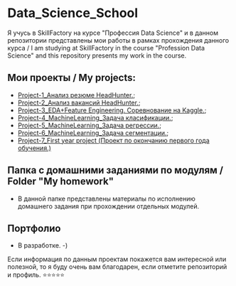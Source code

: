 # Data_Science_School

Я учусь в SkillFactory на курсе "Профессия Data Science" и в данном репозитории представлены мои работы в рамках прохождения данного курса / I am studying at SkillFactory in the course "Profession Data Science" and this repository presents my work in the course.

## Мои проекты / My projects:

* [Project-1_Анализ резюме HeadHunter.]();
* [Project-2_Анализ вакансий HeadHunter.]();
* [Project-3_EDA+Feature Engineering. Соревнование на Kaggle.]();
* [Project-4_MachineLearning_Задача класификации.]();
* [Project-5_MachineLearning_Задача регрессии.]();
* [Project-6_MachineLearning_Задача сегментации.]();
* [Project-7_First year project (Проект по окончанию первого года обучения.)](https://github.com/avv1369it/Data_Science_School/tree/main/7.%20Project-7_First%20year%20project%20(Проект%20по%20окончанию%20первого%20года%20обучения))

## Папка с домашними заданиями по модулям / Folder "My homework"

* В данной папке представлены материалы по исполнению домашнего задания при прохождении отдельных модулей.

## Портфолио

* В разработке. -)

Если информация по данным проектам покажется вам интересной или полезной, то я буду очень вам благодарен, если отметите репозиторий и профиль.
⭐️⭐️⭐️⭐️⭐️

